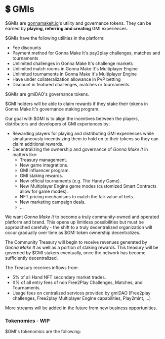 # 💲 GMIs

$GMIs are [gonnamakeit.io](https://gonnamakeit.io)'s utility and governance tokens. They can be earned by **playing, referring and creating** GMI experiences.

$GMIs have the following utilities in the platform:

* Fee discounts
* Payment method for Gonna Make It's pay2play challenges, matches and tournaments
* Unlimited challenges in Gonna Make It's challenge markets
* Unlimited match rooms in Gonna Make It's Multiplayer Engine
* Unlimited tournaments in Gonna Make It's Multiplayer Engine
* Have under collateralization allowance in PvP betting
* Discount in featured challenges, matches or tournaments

$GMIs are gmiDAO's governance tokens.

$GMI holders will be able to claim rewards if they stake their tokens in Gonna Make It's governance staking program.

Our goal with $GMI is to align the incentives between the players, distributors and developers of GMI experiences by:

* Rewarding players for playing and distributing GMI experiences while simultaneously incentivizing them to hold on to their tokens so they can claim additional rewards.
* Decentralizing the ownership and governance of _Gonna Make It_ in matters like:
  * Treasury management.
  * New game integrations.
  * GMI influencer program.
  * GMI staking rewards.
  * New official tournaments (e.g. The Handy Game).
  * New Multiplayer Engine game modes (customized Smart Contracts allow for game modes).
  * NFT pricing mechanisms to match the fair value of bets.
  * New marketing campaign deals.
  * ...

We want _Gonna Make It_ to become a truly community-owned and operated platform and brand. This opens up limitless possibilities but must be approached carefully - the shift to a truly decentralized organization will occur gradually over time as $GMI token ownership decentralizes.

The Community Treasury will begin to receive revenues generated by _Gonna Make It_ as well as a portion of staking rewards. This treasury will be governed by $GMI stakers eventually, once the network has become sufficiently decentralized.

The Treasury receives inflows from:

* 5% of all Hand NFT secondary market trades.
* X% of all entry fees of non Free2Play Challenges, Matches, and Tournaments.
* Usage fees on centralized services provided by gmiDAO (Free2play challenges, Free2play Multiplayer Engine capabilities, Play2mint, ...)

More streams will be added in the future from new business opportunities.

### Tokenomics - WIP

$GMI's tokenomics are the following:
